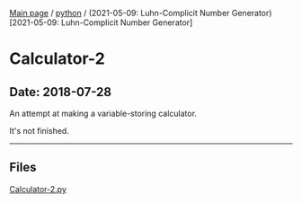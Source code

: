 [Main page](/) / [python](/python) / (2021-05-09: Luhn-Complicit Number Generator)[2021-05-09: Luhn-Complicit Number Generator]

# Calculator-2

## Date: 2018-07-28

An attempt at making a variable-storing calculator.

It's not finished.

-----

## Files

[Calculator-2.py](Calculator-2.py)
